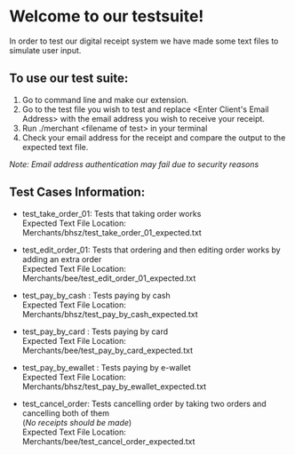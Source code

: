 # Welcome to our testsuite! 

In order to test our digital receipt system we have made some text files to simulate user input.

## To use our test suite:
1. Go to command line and make our extension.
2. Go to the test file you wish to test and replace <Enter Client's Email Address>
with the email address you wish to receive your receipt.
3. Run ./merchant \<filename of test\> in your terminal
4. Check your email address for the receipt and compare the output to the expected text file.

_Note: Email address authentication may fail due to security reasons_

## Test Cases Information:

* test_take_order_01: Tests that taking order works\
Expected Text File Location: Merchants/bhsz/test_take_order_01_expected.txt

* test_edit_order_01: Tests that ordering and then editing order works by adding an extra order\
Expected Text File Location: Merchants/bee/test_edit_order_01_expected.txt

* test_pay_by_cash : Tests paying by cash\
Expected Text File Location: Merchants/bhsz/test_pay_by_cash_expected.txt

* test_pay_by_card : Tests paying by card\
Expected Text File Location: Merchants/bee/test_pay_by_card_expected.txt

* test_pay_by_ewallet : Tests paying by e-wallet\
Expected Text File Location: Merchants/bhsz/test_pay_by_ewallet_expected.txt

* test_cancel_order: Tests cancelling order by taking two orders and cancelling both of them\
(_No receipts should be made_)\
Expected Text File Location: Merchants/bee/test_cancel_order_expected.txt
